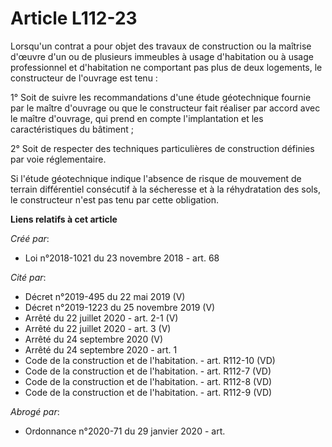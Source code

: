 # Article L112-23

Lorsqu'un contrat a pour objet des travaux de construction ou la maîtrise d'œuvre d'un ou de plusieurs immeubles à usage
d'habitation ou à usage professionnel et d'habitation ne comportant pas plus de deux logements, le constructeur de l'ouvrage
est tenu :

1° Soit de suivre les recommandations d'une étude géotechnique fournie par le maître d'ouvrage ou que le constructeur fait
réaliser par accord avec le maître d'ouvrage, qui prend en compte l'implantation et les caractéristiques du bâtiment ;

2° Soit de respecter des techniques particulières de construction définies par voie réglementaire.

Si l'étude géotechnique indique l'absence de risque de mouvement de terrain différentiel consécutif à la sécheresse et à la
réhydratation des sols, le constructeur n'est pas tenu par cette obligation.

**Liens relatifs à cet article**

_Créé par_:

  - Loi n°2018-1021 du 23 novembre 2018 - art. 68

_Cité par_:

  - Décret n°2019-495 du 22 mai 2019 (V)
  - Décret n°2019-1223 du 25 novembre 2019 (V)
  - Arrêté du 22 juillet 2020 - art. 2-1 (V)
  - Arrêté du 22 juillet 2020 - art. 3 (V)
  - Arrêté du 24 septembre 2020 (V)
  - Arrêté du 24 septembre 2020 - art. 1
  - Code de la construction et de l'habitation. - art. R112-10 (VD)
  - Code de la construction et de l'habitation. - art. R112-7 (VD)
  - Code de la construction et de l'habitation. - art. R112-8 (VD)
  - Code de la construction et de l'habitation. - art. R112-9 (VD)

_Abrogé par_:

  - Ordonnance n°2020-71 du 29 janvier 2020 - art.
